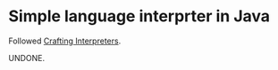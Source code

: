 # Simple language interprter in Java
Followed [Crafting Interpreters](https://craftinginterpreters.com/).

UNDONE.
